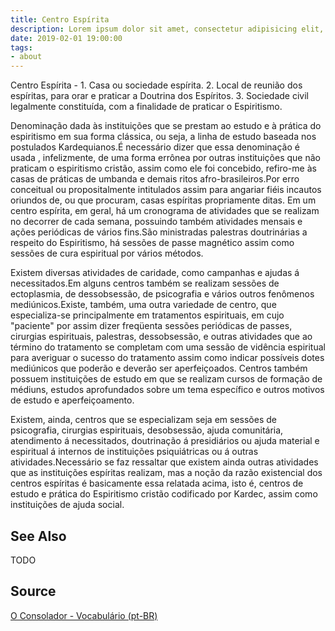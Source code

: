 ```yaml
---
title: Centro Espírita
description: Lorem ipsum dolor sit amet, consectetur adipisicing elit, sed do eiusmod tempor incididunt ut labore et dolore magna aliqua.  TODO
date: 2019-02-01 19:00:00
tags:
- about
---
```


Centro Espírita - 1. Casa ou sociedade espírita. 2. Local de reunião dos espíritas, para orar e praticar a Doutrina dos Espíritos. 3. Sociedade civil legalmente constituída, com a finalidade de praticar o Espiritismo.

Denominação dada às instituições que se prestam ao estudo e à prática do espiritismo em sua forma clássica, ou seja, a linha de estudo baseada nos postulados Kardequianos.É necessário dizer que essa denominação é usada , infelizmente, de uma forma errônea por outras instituições que não praticam o espiritismo cristão, assim como ele foi concebido, refiro-me às casas de práticas de umbanda e demais ritos afro-brasileiros.Por erro conceitual ou propositalmente intitulados assim para angariar fiéis incautos oriundos de, ou que procuram, casas espíritas propriamente ditas. Em um centro espírita, em geral, há um cronograma de atividades que se realizam no decorrer de cada semana, possuindo também atividades mensais e ações periódicas de vários fins.São ministradas palestras doutrinárias a respeito do Espiritismo, há sessões de passe magnético assim como sessões de cura espiritual por vários métodos. 

Existem diversas atividades de caridade, como campanhas e ajudas á necessitados.Em alguns centros também se realizam sessões de ectoplasmia, de dessobsessão, de psicografia e vários outros fenômenos mediúnicos.Existe, também, uma outra variedade de centro, que especializa-se principalmente em tratamentos espirituais, em cujo "paciente" por assim dizer freqüenta sessões periódicas de passes, cirurgias espirituais, palestras, dessobsessão, e outras atividades que ao término do tratamento se completam com uma sessão de vidência espiritual para averiguar o sucesso do tratamento assim como indicar possíveis dotes mediúnicos que poderão e deverão ser aperfeiçoados. Centros também possuem instituições de estudo em que se realizam cursos de formação de médiuns, estudos aprofundados sobre um tema específico e outros motivos de estudo e aperfeiçoamento.

Existem, ainda, centros que se especializam seja em sessões de psicografia, cirurgias espirituais, desobsessão, ajuda comunitária, atendimento á necessitados, doutrinação á presidiários ou ajuda material e espiritual á internos de instituições psiquiátricas ou á outras atividades.Necessário se faz ressaltar que existem ainda outras atividades que as instituições espíritas realizam, mas a noção da razão existencial dos centros espíritas é basicamente essa relatada acima, isto é, centros de estudo e prática do Espiritismo cristão codificado por Kardec, assim como instituições de ajuda social. 

## See Also
TODO

## Source
[O Consolador - Vocabulário (pt-BR)](http://www.oconsolador.com.br/linkfixo/vocabulario/principal.html)


